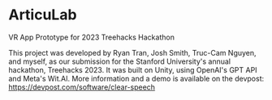 # ArticuLab
VR App Prototype for 2023 Treehacks Hackathon

This project was developed by Ryan Tran, Josh Smith, Truc-Cam Nguyen, and myself, as our submission for the Stanford University's annual hackathon, Treehacks 2023. It was built on Unity, using OpenAI's GPT API and Meta's Wit.AI. More information and a demo is available on the devpost: https://devpost.com/software/clear-speech
